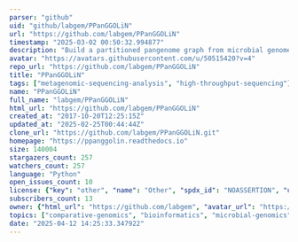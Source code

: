 ```yaml
---
parser: "github"
uid: "github/labgem/PPanGGOLiN"
url: "https://github.com/labgem/PPanGGOLiN"
timestamp: "2025-03-02 00:50:32.994877"
description: "Build a partitioned pangenome graph from microbial genomes"
avatar: "https://avatars.githubusercontent.com/u/50515420?v=4"
repo_url: "https://github.com/labgem/PPanGGOLiN"
title: "PPanGGOLiN"
tags: ["metagenomic-sequencing-analysis", "high-throughput-sequencing"]
name: "PPanGGOLiN"
full_name: "labgem/PPanGGOLiN"
html_url: "https://github.com/labgem/PPanGGOLiN"
created_at: "2017-10-20T12:25:15Z"
updated_at: "2025-02-25T00:44:44Z"
clone_url: "https://github.com/labgem/PPanGGOLiN.git"
homepage: "https://ppanggolin.readthedocs.io"
size: 140004
stargazers_count: 257
watchers_count: 257
language: "Python"
open_issues_count: 10
license: {"key": "other", "name": "Other", "spdx_id": "NOASSERTION", "url": null, "node_id": "MDc6TGljZW5zZTA="}
subscribers_count: 13
owner: {"html_url": "https://github.com/labgem", "avatar_url": "https://avatars.githubusercontent.com/u/50515420?v=4", "login": "labgem", "type": "Organization"}
topics: ["comparative-genomics", "bioinformatics", "microbial-genomics", "microbiology", "bacteria", "pangenome"]
date: "2025-04-12 14:25:33.347922"
---
```

